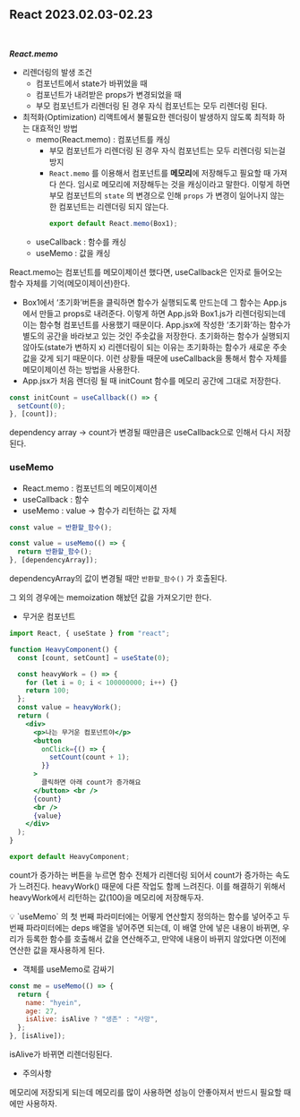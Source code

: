 ## React 2023.02.03-02.23

<br/>

**_React.memo_**

- 리렌더링의 발생 조건
  - 컴포넌트에서 state가 바뀌었을 때
  - 컴포넌트가 내려받은 props가 변경되었을 때
  - 부모 컴포넌트가 리렌더링 된 경우 자식 컴포넌트는 모두 리렌더링 된다.
- 최적화(Optimization)
  리액트에서 불필요한 렌더링이 발생하지 않도록 최적화 하는 대효적인 방법
  - memo(React.memo) : 컴포넌트를 캐싱
    - 부모 컴포넌트가 리렌더링 된 경우 자식 컴포넌트는 모두 리렌더링 되는걸 방지
    - `React.memo` 를 이용해서 컴포넌트를 **메모리**에 저장해두고 필요할 때 가져다 쓴다. 임시로 메모리에 저장해두는 것을 캐싱이라고 말한다. 이렇게 하면 부모 컴포넌트의 `state` 의 변경으로 인해 `props` 가 변경이 일어나지 않는 한 컴포넌트는 리렌더링 되지 않는다.
      ```jsx
      export default React.memo(Box1);
      ```
  - useCallback : 함수를 캐싱
  - useMemo : 값을 캐싱

React.memo는 컴포넌트를 메모이제이션 했다면, useCallback은 인자로 들어오는 함수 자체를 기억(메모이제이션)한다.

- Box1에서 ‘초기화’버튼을 클릭하면 함수가 실행되도록 만드는데 그 함수는 App.js에서 만들고 props로 내려준다. 이렇게 하면 App.js와 Box1.js가 리렌더링되는데 이는 함수형 컴포넌트를 사용했기 때문이다.
  App.jsx에 작성한 ‘초기화’하는 함수가 별도의 공간을 바라보고 있는 것인 주솟값을 저장한다. 초기화하는 함수가 실행되지 않아도(state가 변하지 x) 리렌더링이 되는 이유는 초기화하는 함수가 새로운 주솟값을 갖게 되기 때문이다.
  이런 상황들 때문에 useCallback을 통해서 함수 자체를 메모이제이션 하는 방법을 사용한다.
- App.jsx가 처음 렌더링 될 때 initCount 함수를 메모리 공간에 그대로 저장한다.

```jsx
const initCount = useCallback(() => {
  setCount(0);
}, [count]);
```

dependency array → count가 변경될 때만큼은 useCallback으로 인해서 다시 저장된다.

### useMemo

- React.memo : 컴포넌트의 메모이제이션
- useCallback : 함수
- useMemo : value → 함수가 리턴하는 값 자체

```jsx
const value = 반환할_함수();

const value = useMemo(() => {
  return 반환할_함수();
}, [dependencyArray]);
```

dependencyArray의 값이 변경될 때만 `반환할_함수()` 가 호출된다.

그 외의 경우에는 memoization 해놨던 값을 가져오기만 한다.

- 무거운 컴포넌트

```jsx
import React, { useState } from "react";

function HeavyComponent() {
  const [count, setCount] = useState(0);

  const heavyWork = () => {
    for (let i = 0; i < 100000000; i++) {}
    return 100;
  };
  const value = heavyWork();
  return (
    <div>
      <p>나는 무거운 컴포넌트야</p>
      <button
        onClick={() => {
          setCount(count + 1);
        }}
      >
        클릭하면 아래 count가 증가해요
      </button> <br />
      {count}
      <br />
      {value}
    </div>
  );
}

export default HeavyComponent;
```

count가 증가하는 버튼을 누르면 함수 전체가 리렌더링 되어서 count가 증가하는 속도가 느려진다. heavyWork() 때문에 다른 작업도 함께 느려진다. 이를 해결하기 위해서 heavyWork에서 리턴하는 값(100)을 메모리에 저장해두자.

<aside>
💡 `useMemo` 의 첫 번째 파라미터에는 어떻게 연산할지 정의하는 함수를 넣어주고 두 번째 파라미터에는 deps 배열을 넣어주면 되는데, 이 배열 안에 넣은 내용이 바뀌면, 우리가 등록한 함수를 호출해서 값을 연산해주고, 만약에 내용이 바뀌지 않았다면 이전에 연산한 값을 재사용하게 된다.

</aside>

- 객체를 useMemo로 감싸기

```jsx
const me = useMemo(() => {
  return {
    name: "hyein",
    age: 27,
    isAlive: isAlive ? "생존" : "사망",
  };
}, [isAlive]);
```

isAlive가 바뀌면 리렌더링된다.

- 주의사항

메모리에 저장되게 되는데 메모리를 많이 사용하면 성능이 안좋아져서 반드시 필요할 때에만 사용하자.
